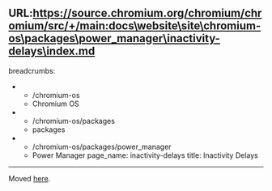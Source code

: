 URL:https://source.chromium.org/chromium/chromium/src/+/main:docs\website\site\chromium-os\packages\power_manager\inactivity-delays\index.md
---
breadcrumbs:
- - /chromium-os
  - Chromium OS
- - /chromium-os/packages
  - packages
- - /chromium-os/packages/power_manager
  - Power Manager
page_name: inactivity-delays
title: Inactivity Delays
---

Moved
[here](https://chromium.googlesource.com/chromiumos/platform2/+/HEAD/power_manager/docs/inactivity_delays.md).
